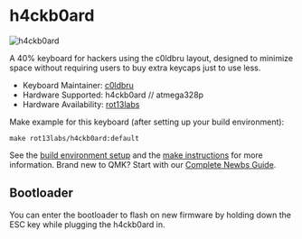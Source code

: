 # h4ckb0ard

![h4ckb0ard](https://i.imgur.com/U325abR.jpg)

A 40% keyboard for hackers using the c0ldbru layout, designed to minimize space without requiring users to buy extra keycaps just to use less.

* Keyboard Maintainer: [c0ldbru](https://github.com/c0ldbru)
* Hardware Supported: h4ckb0ard // atmega328p
* Hardware Availability: [rot13labs](https://rot13labs.com)

Make example for this keyboard (after setting up your build environment):

    make rot13labs/h4ckb0ard:default

See the [build environment setup](https://docs.qmk.fm/#/getting_started_build_tools) and the [make instructions](https://docs.qmk.fm/#/getting_started_make_guide) for more information. Brand new to QMK? Start with our [Complete Newbs Guide](https://docs.qmk.fm/#/newbs).

## Bootloader

You can enter the bootloader to flash on new firmware by holding down the ESC key while plugging the h4ckb0ard in.
